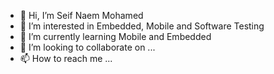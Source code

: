 - 👋 Hi, I’m Seif Naem Mohamed
- 👀 I’m interested in Embedded, Mobile and Software Testing 
- 🌱 I’m currently learning Mobile and Embedded
- 💞️ I’m looking to collaborate on ...
- 📫 How to reach me ...

<!---
SEIF385/SEIF385 is a ✨ special ✨ repository because its `README.md` (this file) appears on your GitHub profile.
You can click the Preview link to take a look at your changes.
--->
